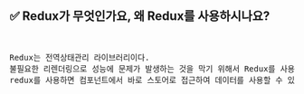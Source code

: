 ## ✅ Redux가 무엇인가요, 왜 Redux를 사용하시나요?
<br>

<div markdown="1">

<pre>Redux는 전역상태관리 라이브러리이다.
불필요한 리렌더링으로 성능에 문제가 발생하는 것을 막기 위해서 Redux를 사용한다.
redux를 사용하면 컴포넌트에서 바로 스토어로 접근하여 데이터를 사용할 수 있어 성능 및 관리에 수월하다.</pre>
</div>

<br />
